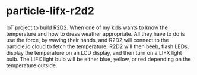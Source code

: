 # particle-lifx-r2d2

IoT project to build R2D2.  When one of my kids wants to know the temperature and how to dress weather appropriate.  All they have to do is use the force, by waving their hands, and R2D2 will connect to the particle.io cloud to fetch the temperature.  R2D2 will then beeb, flash LEDs, display the temperature on an LCD display, and then turn on a LIFX light bulb.  The LIFX light bulb will be either blue, yellow, or red depending on the temperature outside.  
